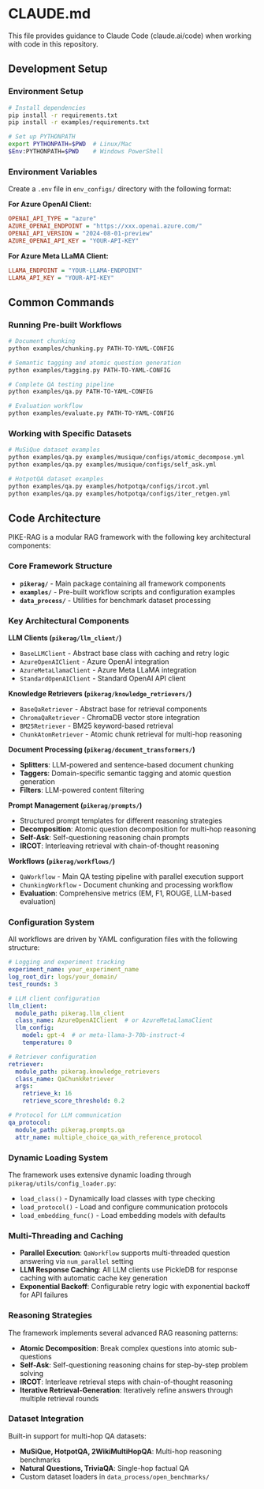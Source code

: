 # CLAUDE.md

This file provides guidance to Claude Code (claude.ai/code) when working with code in this repository.

## Development Setup

### Environment Setup
```bash
# Install dependencies
pip install -r requirements.txt
pip install -r examples/requirements.txt

# Set up PYTHONPATH
export PYTHONPATH=$PWD  # Linux/Mac
$Env:PYTHONPATH=$PWD    # Windows PowerShell
```

### Environment Variables
Create a `.env` file in `env_configs/` directory with the following format:

**For Azure OpenAI Client:**
```ini
OPENAI_API_TYPE = "azure"
AZURE_OPENAI_ENDPOINT = "https://xxx.openai.azure.com/"
OPENAI_API_VERSION = "2024-08-01-preview"
AZURE_OPENAI_API_KEY = "YOUR-API-KEY"
```

**For Azure Meta LLaMA Client:**
```ini
LLAMA_ENDPOINT = "YOUR-LLAMA-ENDPOINT"
LLAMA_API_KEY = "YOUR-API-KEY"
```

## Common Commands

### Running Pre-built Workflows
```bash
# Document chunking
python examples/chunking.py PATH-TO-YAML-CONFIG

# Semantic tagging and atomic question generation
python examples/tagging.py PATH-TO-YAML-CONFIG

# Complete QA testing pipeline
python examples/qa.py PATH-TO-YAML-CONFIG

# Evaluation workflow
python examples/evaluate.py PATH-TO-YAML-CONFIG
```

### Working with Specific Datasets
```bash
# MuSiQue dataset examples
python examples/qa.py examples/musique/configs/atomic_decompose.yml
python examples/qa.py examples/musique/configs/self_ask.yml

# HotpotQA dataset examples  
python examples/qa.py examples/hotpotqa/configs/ircot.yml
python examples/qa.py examples/hotpotqa/configs/iter_retgen.yml
```

## Code Architecture

PIKE-RAG is a modular RAG framework with the following key architectural components:

### Core Framework Structure
- **`pikerag/`** - Main package containing all framework components
- **`examples/`** - Pre-built workflow scripts and configuration examples
- **`data_process/`** - Utilities for benchmark dataset processing

### Key Architectural Components

**LLM Clients (`pikerag/llm_client/`)**
- `BaseLLMClient` - Abstract base class with caching and retry logic
- `AzureOpenAIClient` - Azure OpenAI integration
- `AzureMetaLlamaClient` - Azure Meta LLaMA integration  
- `StandardOpenAIClient` - Standard OpenAI API client

**Knowledge Retrievers (`pikerag/knowledge_retrievers/`)**
- `BaseQaRetriever` - Abstract base for retrieval components
- `ChromaQaRetriever` - ChromaDB vector store integration
- `BM25Retriever` - BM25 keyword-based retrieval
- `ChunkAtomRetriever` - Atomic chunk retrieval for multi-hop reasoning

**Document Processing (`pikerag/document_transformers/`)**
- **Splitters**: LLM-powered and sentence-based document chunking
- **Taggers**: Domain-specific semantic tagging and atomic question generation
- **Filters**: LLM-powered content filtering

**Prompt Management (`pikerag/prompts/`)**
- Structured prompt templates for different reasoning strategies
- **Decomposition**: Atomic question decomposition for multi-hop reasoning
- **Self-Ask**: Self-questioning reasoning chain prompts
- **IRCOT**: Interleaving retrieval with chain-of-thought reasoning

**Workflows (`pikerag/workflows/`)**
- `QaWorkflow` - Main QA testing pipeline with parallel execution support
- `ChunkingWorkflow` - Document chunking and processing workflow
- **Evaluation**: Comprehensive metrics (EM, F1, ROUGE, LLM-based evaluation)

### Configuration System

All workflows are driven by YAML configuration files with the following structure:

```yaml
# Logging and experiment tracking
experiment_name: your_experiment_name
log_root_dir: logs/your_domain/
test_rounds: 3

# LLM client configuration
llm_client:
  module_path: pikerag.llm_client
  class_name: AzureOpenAIClient  # or AzureMetaLlamaClient
  llm_config:
    model: gpt-4  # or meta-llama-3-70b-instruct-4
    temperature: 0

# Retriever configuration
retriever:
  module_path: pikerag.knowledge_retrievers
  class_name: QaChunkRetriever
  args:
    retrieve_k: 16
    retrieve_score_threshold: 0.2

# Protocol for LLM communication
qa_protocol:
  module_path: pikerag.prompts.qa
  attr_name: multiple_choice_qa_with_reference_protocol
```

### Dynamic Loading System

The framework uses extensive dynamic loading through `pikerag/utils/config_loader.py`:
- `load_class()` - Dynamically load classes with type checking
- `load_protocol()` - Load and configure communication protocols
- `load_embedding_func()` - Load embedding models with defaults

### Multi-Threading and Caching

- **Parallel Execution**: `QaWorkflow` supports multi-threaded question answering via `num_parallel` setting
- **LLM Response Caching**: All LLM clients use PickleDB for response caching with automatic cache key generation
- **Exponential Backoff**: Configurable retry logic with exponential backoff for API failures

### Reasoning Strategies

The framework implements several advanced RAG reasoning patterns:

- **Atomic Decomposition**: Break complex questions into atomic sub-questions
- **Self-Ask**: Self-questioning reasoning chains for step-by-step problem solving  
- **IRCOT**: Interleave retrieval steps with chain-of-thought reasoning
- **Iterative Retrieval-Generation**: Iteratively refine answers through multiple retrieval rounds

### Dataset Integration

Built-in support for multi-hop QA datasets:
- **MuSiQue, HotpotQA, 2WikiMultiHopQA**: Multi-hop reasoning benchmarks
- **Natural Questions, TriviaQA**: Single-hop factual QA
- Custom dataset loaders in `data_process/open_benchmarks/`